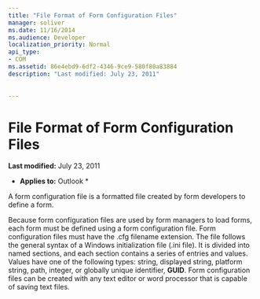 ```yaml
---
title: "File Format of Form Configuration Files"
manager: soliver
ms.date: 11/16/2014
ms.audience: Developer
localization_priority: Normal
api_type:
- COM
ms.assetid: 86e4ebd9-6df2-4346-9ce9-580f80a83884
description: "Last modified: July 23, 2011"
 
 
---
```


# File Format of Form Configuration Files

 **Last modified:** July 23, 2011 
  
 * **Applies to:** Outlook * 
  
A form configuration file is a formatted file created by form developers to define a form.
  
Because form configuration files are used by form managers to load forms, each form must be defined using a form configuration file. Form configuration files must have the .cfg filename extension. The file follows the general syntax of a Windows initialization file (.ini file). It is divided into named sections, and each section contains a series of entries and values. Values have one of the following types: string, displayed string, platform string, path, integer, or globally unique identifier, **GUID**. Form configuration files can be created with any text editor or word processor that is capable of saving text files.
  

